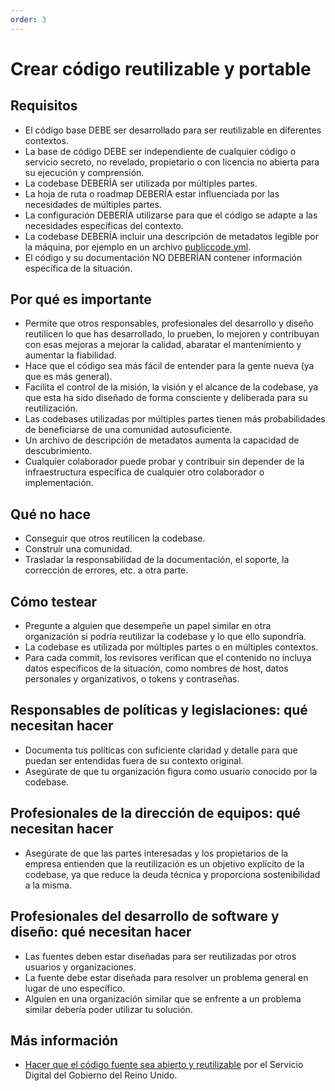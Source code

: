 ```yaml
---
order: 3
---
```


# Crear código reutilizable y portable

## Requisitos

* El código base DEBE ser desarrollado para ser reutilizable en diferentes contextos.
* La base de código DEBE ser independiente de cualquier código o servicio secreto, no revelado, propietario o con licencia no abierta para su ejecución y comprensión.
* La codebase DEBERÍA ser utilizada por múltiples partes.
* La hoja de ruta o roadmap DEBERÍA estar influenciada por las necesidades de múltiples partes.
* La configuración DEBERÍA utilizarse para que el código se adapte a las necesidades específicas del contexto.
* La codebase DEBERÍA incluir una descripción de metadatos legible por la máquina, por ejemplo en un archivo [publiccode.yml](https://github.com/publiccodeyml/publiccode.yml).
* El código y su documentación NO DEBERÍAN contener información específica de la situación.

## Por qué es importante

* Permite que otros responsables, profesionales del desarrollo y diseño reutilicen lo que has desarrollado, lo prueben, lo mejoren y contribuyan con esas mejoras a mejorar la calidad, abaratar el mantenimiento y aumentar la fiabilidad.
* Hace que el código sea más fácil de entender para la gente nueva (ya que es más general).
* Facilita el control de la misión, la visión y el alcance de la codebase, ya que esta ha sido diseñado de forma consciente y deliberada para su reutilización.
* Las codebases utilizadas por múltiples partes tienen más probabilidades de beneficiarse de una comunidad autosuficiente.
* Un archivo de descripción de metadatos aumenta la capacidad de descubrimiento.
* Cualquier colaborador puede probar y contribuir sin depender de la infraestructura específica de cualquier otro colaborador o implementación.

## Qué no hace

* Conseguir que otros reutilicen la codebase.
* Construir una comunidad.
* Trasladar la responsabilidad de la documentación, el soporte, la corrección de errores, etc. a otra parte.

## Cómo testear

* Pregunte a alguien que desempeñe un papel similar en otra organización si podría reutilizar la codebase y lo que ello supondría.
* La codebase es utilizada por múltiples partes o en múltiples contextos.
* Para cada commit, los revisores verifican que el contenido no incluya datos específicos de la situación, como nombres de host, datos personales y organizativos, o tokens y contraseñas.

## Responsables de políticas y legislaciones: qué necesitan hacer

* Documenta tus políticas con suficiente claridad y detalle para que puedan ser entendidas fuera de su contexto original.
* Asegúrate de que tu organización figura como usuario conocido por la codebase.

## Profesionales de la dirección de equipos: qué necesitan hacer

* Asegúrate de que las partes interesadas y los propietarios de la empresa entienden que la reutilización es un objetivo explícito de la codebase, ya que reduce la deuda técnica y proporciona sostenibilidad a la misma.

## Profesionales del desarrollo de software y diseño: qué necesitan hacer

* Las fuentes deben estar diseñadas para ser reutilizadas por otros usuarios y organizaciones.
* La fuente debe estar diseñada para resolver un problema general en lugar de uno específico.
* Alguien en una organización similar que se enfrente a un problema similar debería poder utilizar tu solución.

## Más información

* [Hacer que el código fuente sea abierto y reutilizable](https://www.gov.uk/service-manual/technology/making-source-code-open-and-reusable) por el Servicio Digital del Gobierno del Reino Unido.
